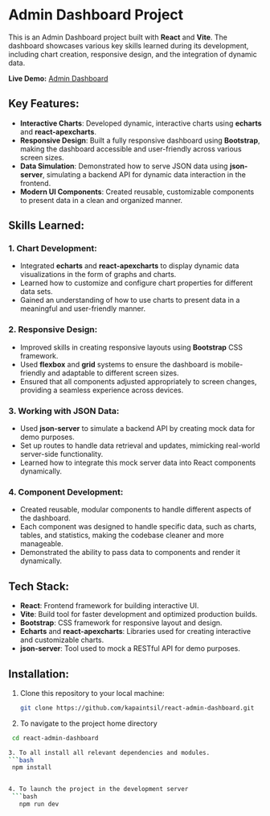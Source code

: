 # Admin Dashboard Project

This is an Admin Dashboard project built with **React** and **Vite**. The dashboard showcases various key skills learned during its development, including chart creation, responsive design, and the integration of dynamic data. 

**Live Demo:** [Admin Dashboard](https://admin-dashboard-red-phi.vercel.app/)

## Key Features:
- **Interactive Charts**: Developed dynamic, interactive charts using **echarts** and **react-apexcharts**.
- **Responsive Design**: Built a fully responsive dashboard using **Bootstrap**, making the dashboard accessible and user-friendly across various screen sizes.
- **Data Simulation**: Demonstrated how to serve JSON data using **json-server**, simulating a backend API for dynamic data interaction in the frontend.
- **Modern UI Components**: Created reusable, customizable components to present data in a clean and organized manner.

## Skills Learned:

### 1. **Chart Development**:
   - Integrated **echarts** and **react-apexcharts** to display dynamic data visualizations in the form of graphs and charts.
   - Learned how to customize and configure chart properties for different data sets.
   - Gained an understanding of how to use charts to present data in a meaningful and user-friendly manner.

### 2. **Responsive Design**:
   - Improved skills in creating responsive layouts using **Bootstrap** CSS framework.
   - Used **flexbox** and **grid** systems to ensure the dashboard is mobile-friendly and adaptable to different screen sizes.
   - Ensured that all components adjusted appropriately to screen changes, providing a seamless experience across devices.

### 3. **Working with JSON Data**:
   - Used **json-server** to simulate a backend API by creating mock data for demo purposes.
   - Set up routes to handle data retrieval and updates, mimicking real-world server-side functionality.
   - Learned how to integrate this mock server data into React components dynamically.

### 4. **Component Development**:
   - Created reusable, modular components to handle different aspects of the dashboard.
   - Each component was designed to handle specific data, such as charts, tables, and statistics, making the codebase cleaner and more manageable.
   - Demonstrated the ability to pass data to components and render it dynamically.

## Tech Stack:
- **React**: Frontend framework for building interactive UI.
- **Vite**: Build tool for faster development and optimized production builds.
- **Bootstrap**: CSS framework for responsive layout and design.
- **Echarts** and **react-apexcharts**: Libraries used for creating interactive and customizable charts.
- **json-server**: Tool used to mock a RESTful API for demo purposes.

## Installation:

1. Clone this repository to your local machine:
   ```bash
   git clone https://github.com/kapaintsil/react-admin-dashboard.git


2.  To navigate to the project home directory
   ```bash 
    cd react-admin-dashboard

3. To all install all relevant dependencies and modules.
   ```bash 
    npm install


4. To launch the project in the development server
    ```bash 
      npm run dev
